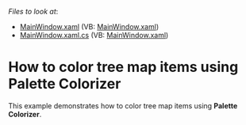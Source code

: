 <!-- default file list -->
*Files to look at*:

* [MainWindow.xaml](./CS/TreeMapPaletteColorizerSample/MainWindow.xaml) (VB: [MainWindow.xaml](./VB/TreeMapPaletteColorizerSample/MainWindow.xaml))
* [MainWindow.xaml.cs](./CS/TreeMapPaletteColorizerSample/MainWindow.xaml.cs) (VB: [MainWindow.xaml](./VB/TreeMapPaletteColorizerSample/MainWindow.xaml))
<!-- default file list end -->
# How to color tree map items using Palette Colorizer


This example demonstrates how to color tree map items using <strong>Palette Colorizer</strong>.

<br/>


